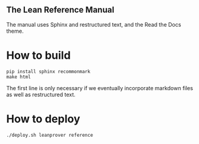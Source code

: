 The Lean Reference Manual
-------------------------

The manual uses Sphinx and restructured text, and the Read the Docs theme.

# How to build

```
pip install sphinx recommonmark
make html
```

The first line is only necessary if we eventually incorporate markdown files as well as restructured text.

# How to deploy

```
./deploy.sh leanprover reference
```

